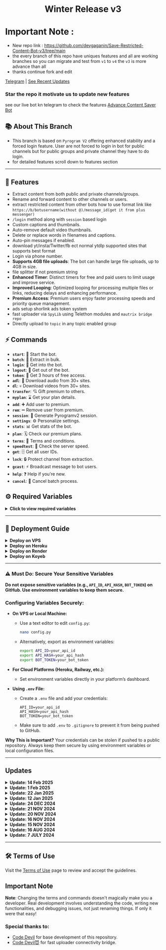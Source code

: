 <h1 align="center">
  Winter Release v3
</h1>

# Important Note : 
- New repo link : https://github.com/devgaganin/Save-Restricted-Content-Bot-v3/tree/main
- the every branch of this repo have uniques features and all are working branches so you can migrate and test from `v1` to `v4` the `v3` is more advance than all
- thanks continue fork and edit


[Telegram](https://t.me/save_restricted_content_bots) | [See Recent Updates](https://github.com/devgaganin/Save-Restricted-Content-Bot-V2/tree/v3#updates)

### Star the repo it motivate us to update new features
see our live bot kn telegram to check the features [Advance Content Saver Bot](https://t.me/advance_content_saver_bot)

## 📚 About This Branch
- This branch is based on `Pyrogram V2` offering enhanced stability and a forced login feature. User are not forced to login in bot for public channels but for public groups and private channel they have to do login.
- for detailed features scroll down to features section

---

## 🔧 Features
- Extract content from both public and private channels/groups.
- Rename and forward content to other channels or users.
- extract restricted content from other bots how to use format link like `https://b/botusername(without @)/message_id(get it from plus messenger)`
- `/login` method along with `session` based login
- Custom captions and thumbnails.
- Auto-remove default video thumbnails.
- Delete or replace words in filenames and captions.
- Auto-pin messages if enabled.
- download yt/insta/Twitter/fb ect normal ytdlp supported sites that supports best format
- Login via phone number.
- **Supports 4GB file uploads**: The bot can handle large file uploads, up to 4GB in size.
- file splitter if not premium string
- **Enhanced Timer**: Distinct timers for free and paid users to limit usage and improve service.
- **Improved Looping**: Optimized looping for processing multiple files or links, reducing delays and enhancing performance.
- **Premium Access**: Premium users enjoy faster processing speeds and priority queue management.
- ads setup shorlink ads token system
- fast uploader via `SpyLib` using Telethon modules and `mautrix bridge repo`
- Directly upload to `topic` in any topic enabled group

  
## ⚡ Commands

- **`start`**: 🚀 Start the bot.
- **`batch`**: 🫠 Extract in bulk.
- **`login`**: 🔑 Get into the bot.
- **`logout`**: 🚪 Get out of the bot.
- **`token`**: 🎲 Get 3 hours of free access.
- **`adl`**: 👻 Download audio from 30+ sites.
- **`dl`**: 💀 Download videos from 30+ sites.
- **`transfer`**: 💘 Gift premium to others.
- **`myplan`**: ⌛ Get your plan details.
- **`add`**: ➕ Add user to premium.
- **`rem`**: ➖ Remove user from premium.
- **`session`**: 🧵 Generate Pyrogramv2 session.
- **`settings`**: ⚙️ Personalize settings.
- **`stats`**: 📊 Get stats of the bot.
- **`plan`**: 🗓️ Check our premium plans.
- **`terms`**: 🥺 Terms and conditions.
- **`speedtest`**: 🚅 Check the server speed.
- **`get`**: 🗄️ Get all user IDs.
- **`lock`**: 🔒 Protect channel from extraction.
- **`gcast`**: ⚡ Broadcast message to bot users.
- **`help`**: ❓ Help if you're new.
- **`cancel`**: 🚫 Cancel batch process.


## ⚙️ Required Variables

<details>
<summary><b>Click to view required variables</b></summary>

To run the bot, you'll need to configure a few sensitive variables. Here's how to set them up securely:

- **`API_ID`**: Your API ID from [telegram.org](https://my.telegram.org/auth).
- **`API_HASH`**: Your API Hash from [telegram.org](https://my.telegram.org/auth).
- **`BOT_TOKEN`**: Get your bot token from [@BotFather](https://t.me/botfather).
- **`OWNER_ID`**: Use [@missrose_bot](https://t.me/missrose_bot) to get your user ID by sending `/info`.
- **`CHANNEL_ID`**: The ID of the channel for forced subscription.
- **`LOG_GROUP`**: A group or channel where the bot logs messages. Forward a message to [@userinfobot](https://t.me/userinfobot) to get your channel/group ID.
- **`MONGO_DB`**: A MongoDB URL for storing session data (recommended for security).
  
### Additional Configuration Options:
- **`STRING`**: (Optional) Add your **premium account session string** here to allow 4GB file uploads. This is **optional** and can be left empty if not used.
- **`FREEMIUM_LIMIT`**: Default is `0`. Set this to any value you want to allow free users to extract content. If set to `0`, free users will not have access to any extraction features.
- **`PREMIUM_LIMIT`**: Default is `500`. This is the batch limit for premium users. You can customize this to allow premium users to process more links/files in one batch.
- **`YT_COOKIES`**: Yt cookies for downloading yt videos 
- **`INSTA_COOKIES`**: If you want to enable instagram downloading fill cookiesn

**How to get cookies ??** : use mozila firfox if on android or use chrome on desktop and download extension get this cookie or any Netscape Cookies (HTTP Cookies) extractor and use that 

### Monetization (Optional):
- **`WEBSITE_URL`**: (Optional) This is the domain for your monetization short link service. Provide the shortener's domain name, for example: `upshrink.com`. Do **not** include `www` or `https://`. The default link shortener is already set.
- **`AD_API`**: (Optional) The API key from your link shortener service (e.g., **Upshrink**, **AdFly**, etc.) to monetize links. Enter the API provided by your shortener.

> **Important:** Always keep your credentials secure! Never hard-code them in the repository. Use environment variables or a `.env` file.

</details>

---

## 🚀 Deployment Guide

<details>
<summary><b>Deploy on VPS</b></summary>

1. Fork the repo.
2. Update `config.py` with your values.
3. Run the following:
   ```bash
   sudo apt update
   sudo apt install ffmpeg git python3-pip
   git clone your_repo_link
   cd your_repo_name
   pip3 install -r requirements.txt
   python3 -m devgagan
   ```

- To run the bot in the background:
  ```bash
  screen -S gagan
  python3 -m devgagan
  ```
  - Detach: `Ctrl + A`, then `Ctrl + D`
  - To stop: `screen -r gagan` and `screen -S gagan -X quit`

</details>

<details>
<summary><b>Deploy on Heroku</b></summary>

1. Fork and Star the repo.
2. Click [Deploy on Heroku](https://heroku.com/deploy).
3. Enter required variables and click deploy ✅.

</details>

<details>
<summary><b>Deploy on Render</b></summary>

1. Fork and star the repo.
2. Edit `config.py` or set environment variables on Render.
3. Go to [render.com](https://render.com), sign up/log in.
4. Create a new web service, select the free plan.
5. Connect your GitHub repo and deploy ✅.

</details>

<details>
<summary><b>Deploy on Koyeb</b></summary>

1. Fork and star the repo.
2. Edit `config.py` or set environment variables on Koyeb.
3. Create a new service, select `Dockerfile` as build type.
4. Connect your GitHub repo and deploy ✅.

</details>

---
### ⚠️ Must Do: Secure Your Sensitive Variables

**Do not expose sensitive variables (e.g., `API_ID`, `API_HASH`, `BOT_TOKEN`) on GitHub. Use environment variables to keep them secure.**

### Configuring Variables Securely:

- **On VPS or Local Machine:**
  - Use a text editor to edit `config.py`:
    ```bash
    nano config.py
    ```
  - Alternatively, export as environment variables:
    ```bash
    export API_ID=your_api_id
    export API_HASH=your_api_hash
    export BOT_TOKEN=your_bot_token
    ```

- **For Cloud Platforms (Heroku, Railway, etc.):**
  - Set environment variables directly in your platform’s dashboard.

- **Using `.env` File:**
  - Create a `.env` file and add your credentials:
    ```
    API_ID=your_api_id
    API_HASH=your_api_hash
    BOT_TOKEN=your_bot_token
    ```
  - Make sure to add `.env` to `.gitignore` to prevent it from being pushed to GitHub.

**Why This is Important?**
Your credentials can be stolen if pushed to a public repository. Always keep them secure by using environment variables or local configuration files.

---

## Updates
<details>
<summary><b>Update: 14 Feb 2025</b></summary>
  Removed forced `login` user now can proceed with invite link if they do not want to login in bot due security concerns, BOT OWNER must have to fill `DEFAULT_SESSION` var when deploying.
  done ✅
</details>
  
<details>
<summary><b>Update: 1 Feb 2025</b></summary>
  
- Added support to upload in `topics` (in group)
- seperated function from direct loop of `get_msg` and `copy_message_with_chat_id` function
- & some more advancements 
  
</details>
<details>
<summary><b>Update: 22 Jan 2025</b></summary>
  
- Added public user ID or channel story downloader support (see our tutorial for this how to save) 
- Renaming made asynchronous
- added support for `tg://openmessage` type link for bots and users (see tutorial on channel how to use)
- fixed directory type filename problems using sanitizer func
- & some more advancements 
  
</details>

<details>
<summary><b>Update: 12 Jan 2025</b></summary>
  
- Fixed blocking and stopping of bot
- Fixed public topic or not topic group extraction (no need of formatting link) login required
- added upload method for public group also
- added `freez` command to remove the expired user with summary (auto removal of funtion is added but still if you want to execute)
- rest explore the updates
</details>

<details>
  
<summary><b>Update: 24 DEC 2024</b></summary>

**1. 4GB Upload Support**  
   - **New feature**: The bot now supports **uploading files as large as 4GB**. This is particularly useful for users working with larger media content.  
   - **How to enable**: To allow **4GB file uploads**, you must add your **premium session string** in the `STRING` variable in the `config.py` file. This session string is only required for **premium users**.

**2. New Upload Method**  
   - A new, optimized **upload method** has been added for handling large file uploads more efficiently.  
   - **What changed**: Previously, large files could cause slow uploads or issues. This method helps avoid those problems and ensures smoother processing.  
   - **Note**: The upload method now handles large files seamlessly, reducing upload time and improving performance.

**3. Fixed Blocking Issue**  
   - **Resolved blocking issues**: We identified and fixed an issue that caused the bot to get blocked during the extraction or upload process, particularly when processing certain content.  
   - **How it works now**: The bot will continue to process and extract content without interruptions or blocks, improving reliability and reducing downtime.

**4. Added `/token` Method**  
   - **New command**: A new `/token` method has been added for **short link functionality**. This command generates a token for using monetization features.  
   - **Configuration**:  
     - To use this feature, you must configure the **API key** and **URL** for your short link provider.  
     - Fill in the `AD_API` (API key) and `WEBSITE_URL` (short link service domain) in the `config.py`.  
     - **Note**: This feature is optional and only needed if you plan to use the bot for monetizing links.

**5. Spylib Integration**  
   - **Spylib added**: We have integrated **Spylib** functionality to enhance certain features. Spylib helps improve the bot’s ability to extract and handle content.  
   - **How to set up**: For details on how to configure **Spylib**, refer to the **Spylib Code Section** in the README for a step-by-step guide.

**6. Fixed Button Issues**  
   - **Fixed broken button functionality**: There were issues where the bot’s buttons were not responding or clicking properly. This has been resolved, and now the buttons will work as expected.  
   - **What’s fixed**: Buttons for commands like `/start`, `/help`, `/cancel`, and others should now work smoothly.
**7. Added ytdlp back in this version:**
   - You can use command /dl or /adl for enabling this fill up ytdlp vars i.e. YT_COOKIES and INSTA_COOKIES
   - you have to rename `ytdl.txt` to `ytdl.py` if want to enable from `devgagan/modules/ytdl.txt`

### 🛠 Important Changes and Notes

**1. Filename Deletion Behavior**  
   - **Delete Word Behavior**: 
     - If a word is added to the **"delete words list"**, it **will not be used in the filename**. This ensures that unwanted words are completely excluded from the filenames.  
     - Example: If the word `deleteword` is added to the list, it will **not appear in the filename** under any circumstances.
  
   - **What’s the catch**:  
     - The **delete word functionality** now applies specifically to **filenames only**.  
     - For captions, you should use the **replacement method** (using spaces as a separator).

**2. Deleting Words in Captions**  
   - **How to delete words in captions**:  
     - If you want to delete words from captions, you should use the **replacement method**, where the word will be replaced with a space (`<space>`).  
     - This will ensure that words are replaced or deleted from captions but **not filenames**.  
     - **Example**:  
       - If you have the word `deleteword` in the caption, you can configure it in the replacement list like:  
         - `'deleteword' '<space>'`.  
       - This will replace `deleteword` with an empty space in the caption.

**3. More About the `/token` Method**  
   - **How to use**:  
     - After configuring the **AD_API** and **WEBSITE_URL** in the `config.py` file, use the `/token` command to generate short links.  
     - This allows you to generate monetized links for users, where you can set up a **link shortener** (e.g., **UpShrink**, **AdFly**) and monetize the bot’s links.
   - **Why use it**: This is helpful for people who want to earn revenue from the links processed by the bot. It's fully configurable, and you can integrate it with any supported short link provider.

**4. Other Fixes and Improvements**  
   - **Improved handling for batch processes**: The bot now handles **batch processes** more effectively and allows users to process multiple links at once.  
   - **Bug fixes**: Several minor bugs related to session management and batch cancellations have been addressed, ensuring a smoother user experience.

**⚙️ How to Configure</summary**

- **Set up `STRING` for 4GB Upload**:  
   - If you want to upload large files (up to 4GB), make sure to add your **premium session string(PYROGRAM V2)** in the `STRING` variable in `config.py`. This is optional and only needed for premium owner who want to allow 4GB upload.

- **Set up `AD_API` and `WEBSITE_URL` for Monetization**:  
   - To use the link shortener service for monetization, collect the API key and website URL from your shortener provider (e.g., **UpShrink**, **AdFly**) and add them to the `AD_API` and `WEBSITE_URL` variables in `config.py`.

- **Delete Word Configuration**:  
   - If you wish to configure words to be deleted from filenames, list them in the **delete word list**.  
   - For captions, use the replacement method where words will be replaced with `<space>`.

</details>

<details>
<summary><b>Update: 21 NOV 2024</b></summary>

- **Public Channels**: Removed login requirement for processing links from public channels.
- **Batch Size Limits**: New variables `FREEMIUM_LIMIT` and `PREMIUM_LIMIT` to manage batch sizes based on user type.
- **Important Note**: Set `FREEMIUM_LIMIT` to `0` to restrict link extraction.

</details>

<details>
<summary><b>Update: 20 NOV 2024</b></summary>

- **Batch Processing**: Prevents overlapping batch processes.
- **UserBot Management**: Safely stops `userbot` after all processes.
- **Bug Fixes**: Fixed issues with `userbot` stopping and overlapping processes.

</details>

<details>
<summary><b>Update: 16 NOV 2024</b></summary>

- Fixed issues with `.MOV` file handling and file renaming.
- Improved caption formatting.

</details>

<details>
<summary><b>Update: 15 NOV 2024</b></summary>

- Fixed reset button.
- Added support for topic-based groups.

</details>

<details>
<summary><b>Update: 16 AUG 2024</b></summary>

- Added `/logout` command to clear session data.
- Fixed premium membership expiration.

</details>

<details>
<summary><b>Update: 7 JULY 2024</b></summary>

- Introduced `/login` via phone number.
- Added auto-pinning of messages and other improvements.

</details>

---
## 🛠️ Terms of Use

Visit the [Terms of Use](https://github.com/Codedevil24/Private_Content_Saver/blob/main/TERMS_OF_USE.md) page to review and accept the guidelines.
## Important Note

**Note**: Changing the terms and commands doesn't magically make you a developer. Real development involves understanding the code, writing new functionalities, and debugging issues, not just renaming things. If only it were that easy!

### Special thanks to:
- [Code Devil](https://github.com/Codedevil24) for base development of this repository.
- [Code Devil😈](https://t.me/Code_devil24) for fast uploader connectivity bridge.

